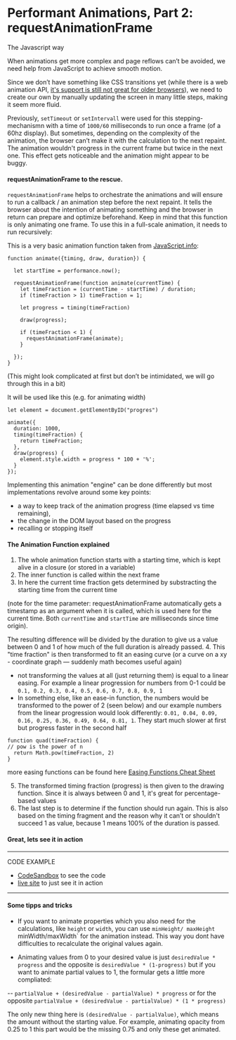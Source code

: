 # Performant Animations, Part 2: requestAnimationFrame

The Javascript way

When animations get more complex and page reflows can’t be avoided, we need help from JavaScript to achieve smooth motion.

Since we don’t have something like CSS transitions yet (while there is a web animation API, [it's support is still not great for older browsers](https://caniuse.com/#search=Web%20Animations%20API)), we need to create our own by manually updating the screen in many little steps, making it seem more fluid.

Previously, `setTimeout` or `setIntervall` were used for this stepping-mechanismn with a time of `1000/60` milliseconds to run once a frame (of a 60hz display). But sometimes, depending on the complexity of the animation, the browser can’t make it with the calculation to the next repaint. The animation wouldn't progress in the current frame but twice in the next one. This effect gets noticeable and the animation might appear to be buggy.

#### requestAnimationFrame to the rescue.

`requestAnimationFrame` helps to orchestrate the animations and will ensure to run a callback / an animation step before the next repaint. It tells the browser about the intention of animating something and the browser in return can prepare and optimize beforehand.
Keep in mind that this function is only animating one frame. To use this in a full-scale animation, it needs to run recursively:

This is a very basic animation function taken from [JavaScript.info](https://javascript.info/js-animation):

```
function animate({timing, draw, duration}) {

  let startTime = performance.now();

  requestAnimationFrame(function animate(currentTime) {
    let timeFraction = (currentTime - startTime) / duration;
    if (timeFraction > 1) timeFraction = 1;

    let progress = timing(timeFraction)

    draw(progress);

    if (timeFraction < 1) {
      requestAnimationFrame(animate);
    }

  });
}
```

(This might look complicated at first but don’t be intimidated, we will go through this in a bit)

It will be used like this (e.g. for animating width)

```
let element = document.getElementByID("progres")

animate({
  duration: 1000,
  timing(timeFraction) {
    return timeFraction;
  },
  draw(progress) {
    element.style.width = progress * 100 + '%';
  }
});
```

Implementing this animation "engine" can be done differently but most implementations revolve around some key points:

- a way to keep track of the animation progress (time elapsed vs time remaining),
- the change in the DOM layout based on the progress
- recalling or stopping itself

#### The Animation Function explained

1. The whole animation function starts with a starting time, which is kept alive in a closure (or stored in a variable)
2. The inner function is called within the next frame
3. In here the current time fraction gets determined by substracting the starting time from the current time

(note for the time parameter: requestAnimationFrame automatically gets a timestamp as an argument when it is called, which is used here for the current time. Both `currentTime` and `startTime` are milliseconds since time origin).

The resulting difference will be divided by the duration to give us a value between 0 and 1 of how much of the full duration is already passed. 4. This "time fraction" is then transformed to fit an easing curve (or a curve on a xy - coordinate graph — suddenly math becomes useful again)

- not transforming the values at all (just returning them) is equal to a linear easing. For example a linear progression for numbers from 0-1 could be `0.1, 0.2, 0.3, 0.4, 0.5, 0.6, 0.7, 0.8, 0.9, 1`
- In something else, like an ease-in function, the numbers would be transformed to the power of 2 (seen below) and our example numbers from the linear progression would look differently: `0.01, 0.04, 0.09, 0.16, 0.25, 0.36, 0.49, 0.64, 0.81, 1`. They start much slower at first but progress faster in the second half

```
function quad(timeFraction) {
// pow is the power of n
  return Math.pow(timeFraction, 2)
}
```

more easing functions can be found here [Easing Functions Cheat Sheet](https://easings.net/)

5. The transformed timing fraction (progress) is then given to the drawing function. Since it is always between 0 and 1, it's great for percentage-based values
6. The last step is to determine if the function should run again. This is also based on the timing fragment and the reason why it can’t or shouldn't succeed 1 as value, because 1 means 100% of the duration is passed.

#### Great, lets see it in action

---

CODE EXAMPLE

- [CodeSandbox](https://codesandbox.io/s/github/LucasPaetow/rAF-Animation/tree/master/) to see the code
- [live site](https://boring-bohr-d84e30.netlify.app/) to just see it in action

---

#### Some tipps and tricks

- If you want to animate properties which you also need for the calculations, like `height` or `width`, you can use `minHeight/ maxHeight` minWidth/maxWidth` for the animation instead. This way you dont have difficulties to recalculate the original values again.

- Animating values from 0 to your desired value is just `desiredValue * progress` and the opposite is `desiredValue * (1-progress)` but if you want to animate partial values to 1, the formular gets a little more compliated:

-- `partialValue + (desiredValue - partialValue) * progress` or for the opposite `partialValue + (desiredValue - partialValue) * (1 * progress)`

The only new thing here is `(desiredValue - partialValue)`, which means the amount without the starting value. For example, animating opacity from 0.25 to 1 this part would be the missing 0.75 and only these get animated.
